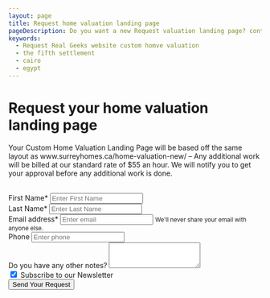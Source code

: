 ```yaml
---
layout: page
title: Request home valuation landing page
pageDescription: Do you want a new Request valuation landing page? contact me at rauof@rauof.com
keywords:
  - Request Real Geeks website custom homve valuation
  - the fifth settlement
  - cairo
  - egypt
---
```


<div id="contact-us">
<h1>Request your home valuation landing page</h1>
<div class="container">
  <p>Your Custom Home Valuation Landing Page will be based off the same layout as www.surreyhomes.ca/home-valuation-new/ – Any additional work will be billed at our standard rate of $55 an hour. We will notify you to get your approval before any additional work is done.</p><br>
  <script type="text/javascript">var submitted=false;</script>
  <iframe name="hidden_iframe" id="hidden_iframe" style="display:none;"
  onload="if(submitted) {window.location='/thank-you';}"></iframe>

  <form class="contact-form" action="https://docs.google.com/forms/d/e/1FAIpQLSeaTjEkYNOGu3mpi2jGwRKos0_1u1P25rS-S1sdB9qw4-_awg/formResponse" target="hidden_iframe" onsubmit="submitted=true;" method="POST">
    <div class="row">
      <div class="col">
        <div class="form-group">
          <label for="lead_first_name">First Name*</label>
          <input type="text" name="entry.2005620554"class="form-control" id="lead_first_name" aria-describedby="firstNameHelp" placeholder="Enter First Name" required>
        </div>
      </div>
      <div class="col">
        <div class="form-group">
          <label for="lead_last_name">Last Name*</label>
          <input type="text" name="entry.102248033" class="form-control" id="lead_last_name" aria-describedby="lastNameHelp" placeholder="Enter Last Name" required>
        </div>
      </div>
    </div>
    <div class="form-group">
      <label for="exampleInputEmail1" required>Email address*</label>
      <input type="email" name="entry.1045781291" class="form-control" id="exampleInputEmail1" aria-describedby="emailHelp" placeholder="Enter email" required>
      <small id="emailHelp" class="form-text text-muted">We'll never share your email with anyone else.</small>
    </div>
    <div class="form-group">
      <label for="lead_phone">Phone</label>
      <input type="text" name="entry.1166974658" class="form-control" id="lead_phone" aria-describedby="phoneHelp" placeholder="Enter phone">
    </div>
    <div class="form-group">
      <label for="how_can_we_help">Do you have any other notes?</label>
      <textarea class="form-control" name="entry.839337160" id="how_can_we_help" rows="3"></textarea>
    </div>
    <div class="form-group form-check">
      <input type="checkbox" name="entry.860195372" class="form-check-input" id="lead_want_subscribe" checked>
      <label class="form-check-label" for="exampleCheck1">Subscribe to our Newsletter</label>
    </div>
    <!-- <div class="form-group" style="margin-top: 40px;margin-bottom: 30px;">
      <label>Custom Home Valuation Landing Page<span style="color: #900;"> *</span></label>
      <p>Price: <span style="color: #900;font-size:110%;">$ 199.00 </span><em> instead of &nbsp</em><span style="color: #900;font-size:110%;text-decoration: line-through;">$ 299.00</span><em> for a limited time</em></p>
    </div> -->
    <button class="request-quote" type="submit">Send Your Request</button>
  </form>
</div>
</div>
